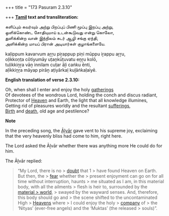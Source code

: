 +++
title = "173 Pasuram 2.3.10"

+++
**[Tamil](/definition/tamil#history "show Tamil definitions") text and transliteration:**

களிப்பும் கவர்வும் அற்று பிறப்புப் பிணி மூப்பு இறப்பு அற்று,  
ஒளிக்கொண்ட சோதியுமாய் உடன்கூடுவது என்று கொலோ,  
துளிக்கின்ற வான் இந்நிலம் சுடர் ஆழி சங்கு ஏந்தி,  
அளிக்கின்ற மாயப் பிரான் அடியார்கள் குழாங்களையே.

kaḷippum kavarvum aṟṟu piṟappup piṇi mūppu iṟappu aṟṟu,  
oḷikkoṇṭa cōtiyumāy uṭaṉkūṭuvatu eṉṟu kolō,  
tuḷikkiṉṟa vāṉ innilam cuṭar āḻi caṅku ēnti,  
aḷikkiṉṟa māyap pirāṉ aṭiyārkaḷ kuḻāṅkaḷaiyē.

**English translation of verse 2.3.10:**

Oh, when shall I enter and enjoy the holy [gatherings](/definition/gathering#history "show gatherings definitions")  
Of devotees of the wondrous Lord, holding the conch and discus radiant,  
Protector of [Heaven](/definition/heaven#history "show Heaven definitions") and Earth, the light that all knowledge illumines,  
Getting rid of pleasures worldly and the resultant [sufferings](/definition/suffering#history "show sufferings definitions"),  
[Birth](/definition/birth#history "show Birth definitions") and [death](/definition/death#history "show death definitions"), old age and pestilence?

**Note**

In the preceding song, the [Āḻvār](/definition/aḻvar#vaishnavism "show Āḻvār definitions") gave vent to his supreme joy, exclaiming that the very heavenly bliss had come to him, right here.

The Lord asked the Āḻvār whether there was anything more He could do for him.

The Āḻvār replied:

> “My Lord, there is no > [doubt](/definition/doubt#history "show doubt definitions") that 1 > have found Heaven on Earth. But then, the > [fear](/definition/fear#history "show fear definitions") whether the > present enjoyment can go on for all time without interruption, haunts > me situated as I am, in this material body, with all the ailments > flesh is heir to, surrounded by the [material > world](/definition/material-world#vaishnavism "show material world definitions"), > swayed by the wayward senses. And, therefore, this body should go and > the scene shifted to the uncontaminated High > [Heavens](/definition/heaven#history "show Heavens definitions") where > I could enjoy the holy > [company](/definition/company#history "show company definitions") of > the ‘Nityas’ (ever-free angels) and the ‘Muktas’ (the released > souls)”.


